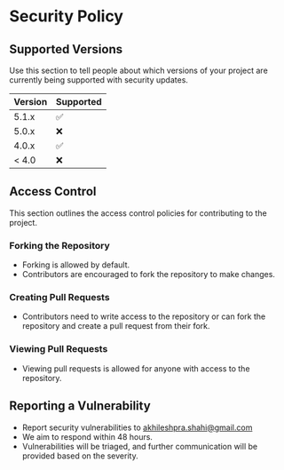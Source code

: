 # Security Policy

## Supported Versions

Use this section to tell people about which versions of your project are
currently being supported with security updates.

| Version | Supported          |
| ------- | ------------------ |
| 5.1.x   | :white_check_mark: |
| 5.0.x   | :x:                |
| 4.0.x   | :white_check_mark: |
| < 4.0   | :x:                |

## Access Control

This section outlines the access control policies for contributing to the project.

### Forking the Repository

- Forking is allowed by default.
- Contributors are encouraged to fork the repository to make changes.

### Creating Pull Requests

- Contributors need to write access to the repository or can fork the repository and create a pull request from their fork.

### Viewing Pull Requests

- Viewing pull requests is allowed for anyone with access to the repository.

## Reporting a Vulnerability
- Report security vulnerabilities to akhileshpra.shahi@gmail.com
- We aim to respond within 48 hours.
- Vulnerabilities will be triaged, and further communication will be provided based on the severity.

